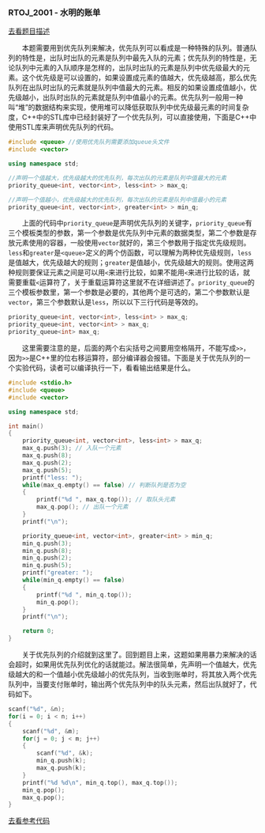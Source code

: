 ### RTOJ_2001 - 水明的账单

[去看题目描述](./description.md)

&emsp;&emsp;本题需要用到优先队列来解决，优先队列可以看成是一种特殊的队列。普通队列的特性是，出队时出队的元素是队列中最先入队的元素；优先队列的特性是，无论队列中元素的入队顺序是怎样的，出队时出队的元素是队列中优先级最大的元素。这个优先级是可以设置的，如果设置成元素的值越大，优先级越高，那么优先队列在出队时出队的元素就是队列中值最大的元素。相反的如果设置成值越小，优先级越小，出队时出队的元素就是队列中值最小的元素。优先队列一般用一种叫“堆”的数据结构来实现，使用堆可以降低获取队列中优先级最元素的时间复杂度，C++中的STL库中已经封装好了一个优先队列，可以直接使用，下面是C++中使用STL库来声明优先队列的代码。

```cpp
#include <queue> //使用优先队列需要添加queue头文件
#include <vector>

using namespace std;

//声明一个值越大，优先级越大的优先队列，每次出队的元素是队列中值最大的元素
priority_queue<int, vector<int>, less<int> > max_q;

//声明一个值越小，优先级越大的优先队列，每次出队的元素是队列中值最小的元素
priority_queue<int, vector<int>, greater<int> > min_q;
```

&emsp;&emsp;上面的代码中`priority_queue`是声明优先队列的关键字，`priority_queue`有三个模板类型的参数，第一个参数是优先队列中元素的数据类型，第二个参数是存放元素使用的容器，一般使用`vector`就好的，第三个参数用于指定优先级规则。`less`和`greater`是`<queue>`定义的两个仿函数，可以理解为两种优先级规则，`less`是值越大，优先级越大的规则；`greater`是值越小，优先级越大的规则。使用这两种规则要保证元素之间是可以用`<`来进行比较，如果不能用`<`来进行比较的话，就需要重载`<`运算符了，关于重载运算符这里就不在详细讲述了。`priority_queue`的三个模板参数里，第一个参数是必要的，其他两个是可选的，第二个参数默认是`vector`，第三个参数默认是`less`，所以以下三行代码是等效的。

```cpp
priority_queue<int, vector<int>, less<int> > max_q;
priority_queue<int, vector<int> > max_q;
priority_queue<int> max_q;
```

&emsp;&emsp;这里需要注意的是，后面的两个右尖括号之间要用空格隔开，不能写成`>>`，因为`>>`是C++里的位右移运算符，部分编译器会报错。下面是关于优先队列的一个实验代码，读者可以编译执行一下，看看输出结果是什么。

```cpp
#include <stdio.h>
#include <queue>
#include <vector>

using namespace std;

int main()
{
	priority_queue<int, vector<int>, less<int> > max_q;
	max_q.push(3); // 入队一个元素
	max_q.push(8);
	max_q.push(2);
	max_q.push(5);
	printf("less: ");
	while(max_q.empty() == false) // 判断队列是否为空
	{
		printf("%d ", max_q.top()); // 取队头元素
		max_q.pop(); // 出队一个元素
	}
	printf("\n");

	priority_queue<int, vector<int>, greater<int> > min_q;
	min_q.push(3);
	min_q.push(8);
	min_q.push(2);
	min_q.push(5);
	printf("greater: ");
	while(min_q.empty() == false)
	{
		printf("%d ", min_q.top());
		min_q.pop();
	}
	printf("\n");

	return 0;
}
```

&emsp;&emsp;关于优先队列的介绍就到这里了。回到题目上来，这题如果用暴力来解决的话会超时，如果用优先队列优化的话就能过。解法很简单，先声明一个值越大，优先级越大的和一个值越小优先级越小的优先队列，当收到账单时，将其放入两个优先队列中，当要支付账单时，输出两个优先队列中的队头元素，然后出队就好了，代码如下。

```cpp
scanf("%d", &n);
for(i = 0; i < n; i++)
{
	scanf("%d", &m);
	for(j = 0; j < m; j++)
	{
		scanf("%d", &k);
		min_q.push(k);
		max_q.push(k);
	}
	printf("%d %d\n", min_q.top(), max_q.top());
	min_q.pop();
	max_q.pop();
}
```

[去看参考代码](./main.cpp)
